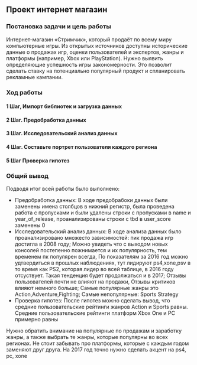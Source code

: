## Проект интернет магазин
### Постановка задачи и цель работы
Интернет-магазин «Стримчик», который продаёт по всему миру компьютерные игры. Из открытых источников доступны исторические данные о продажах игр, оценки пользователей и экспертов, жанры и платформы (например, Xbox или PlayStation). Нужно выявить определяющие успешность игры закономерности. Это позволит сделать ставку на потенциально популярный продукт и спланировать рекламные кампании.
### Ход работы
#### 1 Шаг, Импорт библиотек и загрузка данных
#### 2 Шаг. Предобработка данных
#### 3 Шаг. Исследовательский анализ данных
#### 4 Шаг. Составьте портрет пользователя каждого региона
#### 5 Шаг Проверка гипотез
### Общий вывод
Подводя итог всей работы было выполнено:
- Предобработка данных: В ходе предобрабоки данных были заменены имена столбцов в нижний регистр, была проведена работа с пропусками и были удалены строки с пропусками в name и year_of_release, проанализированы строки с tbd в user_score заменены 0
- Исследовательский анализ данных: В ходе анализа данных было проанализировано множесто зависимостей: пик продажа игр достигла в 2008 году; Можно увидеть что с выходом новых консолей постепенно пожнимается и их популярность, тем временем пк популярен всегда, По показателям за 2016 год можно удтвердиться в прошлых наблюдениях, тут лидируют ps4,xone,psv в то время как PS2, которая лидер во всей таблице, в 2016 году отсуствует. Такая тенденция будет продолжаться и в 2017; Отзывы пользователей почти не влияют на продажи, Отзывы критиков влияют немного больше; Самые популярные жанры это Action,Adventure,Fighting; Самые непопулярные: Sports Strategy
- Проверка гипотез: После гипотез можно сделать вывод, что средние пользовательские рейтинги жанров Action и Sports равны. Средние пользовательские рейтинги платформ Xbox One и PC примерно равны
    
Нужно обратить внимание на популярные по продажам и заработку жанры, а также выбрать те жанры, которые популярны во всех регионах. Не стоит забывать про платформы, которые с каждым годом заменяют друг друга. На 2017 год точно нужно сделать акцент на ps4, pc, xone
